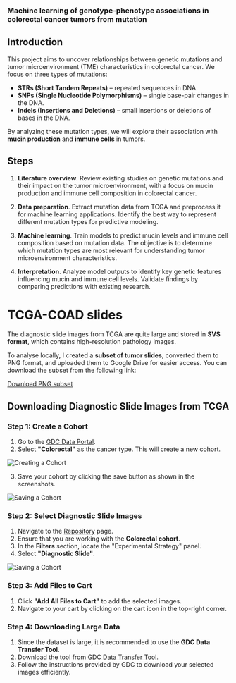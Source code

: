 ### Machine learning of genotype-phenotype associations in colorectal cancer tumors from mutation

## Introduction
This project aims to uncover relationships between genetic mutations and tumor microenvironment (TME) characteristics in colorectal cancer. We focus on three types of mutations:
- **STRs (Short Tandem Repeats)** – repeated sequences in DNA.
- **SNPs (Single Nucleotide Polymorphisms)** – single base-pair changes in the DNA.
- **Indels (Insertions and Deletions)** – small insertions or deletions of bases in the DNA.

By analyzing these mutation types, we will explore their association with **mucin production** and **immune cells** in tumors. 

## Steps

1. **Literature overview**. Review existing studies on genetic mutations and their impact on the tumor microenvironment, with a focus on mucin production and immune cell composition in colorectal cancer.  

2. **Data preparation**. Extract mutation data from TCGA and preprocess it for machine learning applications. Identify the best way to represent different mutation types for predictive modeling.  

3. **Machine learning**. Train models to predict mucin levels and immune cell composition based on mutation data. The objective is to determine which mutation types are most relevant for understanding tumor microenvironment characteristics.  

4. **Interpretation**. Analyze model outputs to identify key genetic features influencing mucin and immune cell levels. Validate findings by comparing predictions with existing research.

# TCGA-COAD slides
The diagnostic slide images from TCGA are quite large and stored in **SVS format**, which contains high-resolution pathology images. 

To analyse locally, I created a **subset of tumor slides**, converted them to PNG format, and uploaded them to Google Drive for easier access. You can download the subset from the following link:

[Download PNG subset](https://drive.google.com/file/d/1ZP-sRfEzg9YKTQu-9H6PNP3HyNNF2Bdk/view?usp=sharing)

## Downloading Diagnostic Slide Images from TCGA

### Step 1: Create a Cohort
1. Go to the [GDC Data Portal](https://portal.gdc.cancer.gov/).
2. Select **"Colorectal"** as the cancer type. This will create a new cohort.

![Creating a Cohort](img/screen1.png)

3. Save your cohort by clicking the save button as shown in the screenshots.

![Saving a Cohort](img/screen2.png)

### Step 2: Select Diagnostic Slide Images
1. Navigate to the [Repository](https://portal.gdc.cancer.gov/analysis_page?app=Downloads) page.
2. Ensure that you are working with the **Colorectal cohort**.
3. In the **Filters** section, locate the "Experimental Strategy" panel.
4. Select **"Diagnostic Slide"**.

![Saving a Cohort](img/screen3.png)

### Step 3: Add Files to Cart
1. Click **"Add All Files to Cart"** to add the selected images.
2. Navigate to your cart by clicking on the cart icon in the top-right corner.

### Step 4: Downloading Large Data
1. Since the dataset is large, it is recommended to use the **GDC Data Transfer Tool**.
2. Download the tool from [GDC Data Transfer Tool](https://gdc.cancer.gov/access-data/gdc-data-transfer-tool).
3. Follow the instructions provided by GDC to download your selected images efficiently.


